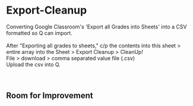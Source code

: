 # Export-Cleanup
Converting Google Classroom's 'Export all Grades into Sheets' into a CSV formatted so Q can import.<br>
<br>
After "Exporting all grades to sheets," c/p the contents into this sheet > entire array into the Sheet > Export Cleanup > CleanUp!<br>
File > download > comma separated value file (.csv) <br>
Upload the csv into Q. <br><br><br>
## Room for Improvement<br>
